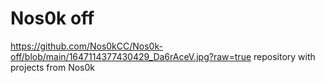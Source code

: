 # Nos0k off
<https://github.com/Nos0kCC/Nos0k-off/blob/main/1647114377430429_Da6rAceV.jpg?raw=true>
repository with projects from Nos0k
